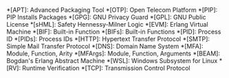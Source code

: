 *[APT]: Advanced Packaging Tool
*[OTP]: Open Telecom Platform
*[PIP]: PIP Installs Packages
*[GPG]: GNU Privacy Guard
*[GPL]: GNU Public License
*[sHML]: Safety Hennessy-Milner Logic
*[EVM]: Erlang Virtual Machine
*[BIF]: Built-in Function
*[BIFs]: Built-in Functions
*[PID]: Process ID
*[PIDs]: Process IDs
*[HTTP]: Hypertext Transfer Protocol
*[SMTP]: Simple Mail Transfer Protocol
*[DNS]: Domain Name System
*[MFA]: Module, Function, Arity
*[MFArgs]: Module, Function, Arguments
*[BEAM]: Bogdan's Erlang Abstract Machine
*[WSL]: Windows Subsystem for Linux
*[RV]: Runtime Verification
*[TCP]: Transmission Control Protocol